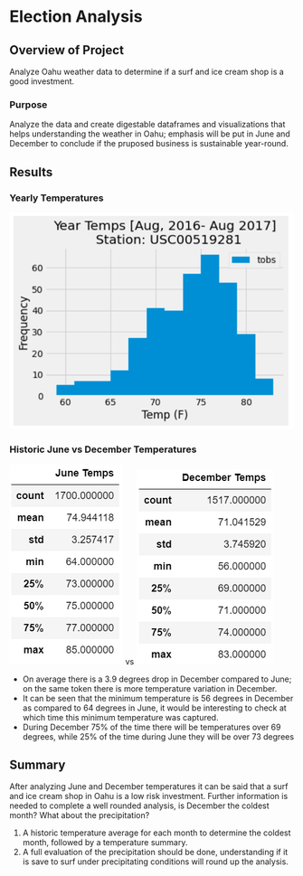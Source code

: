 # Election Analysis
## Overview of Project
Analyze Oahu weather data to determine if a surf and ice cream shop is a good investment.
### Purpose
Analyze the data and create digestable dataframes and visualizations that helps understanding the weather in Oahu; emphasis will be put in June and December to conclude if the pruposed business is sustainable year-round.
## Results
### Yearly Temperatures

<img src="https://github.com/luisnewmanh/surfs_up/blob/main/resources/year_temps.PNG">

### Historic June vs December Temperatures

<img src="https://github.com/luisnewmanh/surfs_up/blob/main/resources/june_temps.PNG">  vs  <img src="https://github.com/luisnewmanh/surfs_up/blob/main/resources/december_temps.PNG">

- On average there is a 3.9 degrees drop in December compared to June; on the same token there is more temperature variation in December.
- It can be seen that the minimum temperature is 56 degrees in December as compared to 64 degrees in June, it would be interesting to check at which time this minimum temperature was captured.
- During December 75% of the time there will be temperatures over 69 degrees, while 25% of the time during June they will be over 73 degrees 
## Summary
After analyzing June and December temperatures it can be said that a surf and ice cream shop in Oahu is a low risk investment. Further information is needed to complete a well rounded analysis, is December the coldest month? What about the precipitation? 

1. A historic temperature average for each month to determine the coldest month, followed by a temperature summary.
2. A full evaluation of the precipitation should be done, understanding if it is save to surf under precipitating conditions will round up the analysis.
